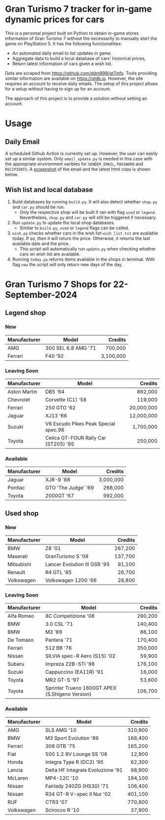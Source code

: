 # Gran Turismo 7 tracker for in-game dynamic prices for cars

This is a personal project built on Python to obtain in-game stores information of Gran Turismo 7 without the necessarity to manually start the game on PlayStation 5. It has the following functionalities:

- An automated daily email to list updates in game.
- Aggregate data to build a local database of cars' historical prices,
- Return latest information of cars given a wish list.

Data are scraped from https://github.com/ddm999/gt7info. Tools providing similar information are available on https://gtdb.io. However, the site requires an account to receive daily emails. The setup of this project allows for a setup without having to sign up for an account.

The approach of this project is to provide a solution without setting an account.

# Usage

## Daily Email

A scheduled Github Action is currently set up. However, the user can easily set up a similar system. Only `email_update.py` is needed in this case with the appropriate environment varibles for `SENDER_EMAIL`, `PASSWORD` and `RECIPIENTS`. A [screenshot](https://raw.githubusercontent.com/marcohoucheng/Gran-Turismo-7-Price-Tracker/main/data/email_screenshot.png) of the email and the latest html copy is shown below.

## Wish list and local database

1. Build databases by running `build.py`. It will also detect whether `shop.py` and `car.py` should be run.
    - Only the respective shop will be built if ran with flag `used` or `legend`. Nevertheless, `shop.py` and `car.py` will still be triggered if necessary.
2. Run `update.py` to update the local shop databases.
    - Similar to `build.py`, `used` or `legend` flags can be called.
3. `wish.py` checks whether cars in the wish list `wish_list.txt` are available today. If so, then it will return the price. Otherwise, it returns the last available date and the price.
    - This script will automatically run `update.py` when checking whather cars on wish list are available.
4. Running `today.py` returns items available in the shops in terminal. With flag `new` the script will only return new days of the day.


# Gran Turismo 7 Shops for 22-September-2024



## Legend shop

### New
 | Manufacturer | Model | Credits |
 | --- | --- | --: |
|AMG|300 SEL 6.8 AMG '71|700,000|
|Ferrari|F40 '92|3,100,000|

### Leaving Soon
 | Manufacturer | Model | Credits |
 | --- | --- | --: |
|Aston Martin|DB5 '64|892,000|
|Chevrolet|Corvette (C1) '58|119,000|
|Ferrari|250 GTO '62|20,000,000|
|Jaguar|XJ13 '66|12,000,000|
|Suzuki|V6 Escudo Pikes Peak Special spec.98|1,700,000|
|Toyota|Celica GT-FOUR Rally Car (ST205) '95|250,000|

### Available
 | Manufacturer | Model | Credits |
 | --- | --- | --: |
|Jaguar|XJR-9 '88|3,000,000|
|Pontiac|GTO 'The Judge' '69|268,000|
|Toyota|2000GT '67|992,000|


## Used shop

### New
 | Manufacturer | Model | Credits |
 | --- | --- | --: |
|BMW|Z8 '01|267,200|
|Maserati|GranTurismo S '08|137,700|
|Mitsubishi|Lancer Evolution III GSR '95|91,100|
|Renault|R4 GTL '85|26,700|
|Volkswagen|Volkswagen 1200 '66|28,800|

### Leaving Soon
 | Manufacturer | Model | Credits |
 | --- | --- | --: |
|Alfa Romeo|8C Competizione '08|290,200|
|BMW|3.0 CSL '71|140,400|
|BMW|M3 '89|86,100|
|De Tomaso|Pantera '71|170,400|
|Ferrari|512 BB '76|350,000|
|Nissan|SILVIA spec-R Aero (S15) '02|59,900|
|Subaru|Impreza 22B-STi '98|176,100|
|Suzuki|Cappuccino (EA11R) '91|16,000|
|Toyota|MR2 GT-S '97|53,600|
|Toyota|Sprinter Trueno 1600GT APEX (S.Shigeno Version)|106,700|

### Available
 | Manufacturer | Model | Credits |
 | --- | --- | --: |
|AMG|SLS AMG '10|310,900|
|BMW|M3 Sport Evolution '89|168,400|
|Ferrari|308 GTB '75|165,200|
|Fiat|500 1.2 8V Lounge SS '08|12,900|
|Honda|Integra Type R (DC2) '95|62,300|
|Lancia|Delta HF Integrale Evoluzione '91|98,900|
|McLaren|MP4-12C '10|194,100|
|Nissan|Fairlady 240ZG (HS30) '71|106,400|
|Nissan|R34 GT-R V-spec II Nur '02|401,100|
|RUF|CTR3 '07|770,800|
|Volkswagen|Scirocco R '10|37,900|

